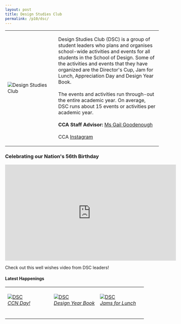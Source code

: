 ```yaml
---
layout: post
title: Design Studies Club
permalink: /p10/dsc/
---
```

<div>
    <table>
        <tr>
            <td style="width:33%"><image src="/images/CCA_dsc.jpg" style="display:block;margin-left:auto;margin-right:auto;" alt="Design Studies Club"></image></td>
            <td>
                <p>
                    Design Studies Club (DSC) is a group of student leaders who plans and organises school-wide activities and events for all students in the School of Design. Some of the activities and events that they have organized are the Director's Cup, Jam for Lunch, Appreciation Day and Design Year Book.<br>
                    <br>
                    The events and activities run through-out the entire academic year. On average, DSC runs about 15 events or activities per academic year.<br>
                    <br>
                    <b>CCA Staff Advisor:</b> <a href="mailto:gailg@tp.edu.sg">Ms Gail Goodenough</a><br>
                    <br>
                    CCA <a href="https://www.instagram.com/designstudiesclub">Instagram</a>
                </p>
            </td>
        </tr>
    </table>
</div>

<h3><a id="dscNDC"></a>Celebrating our Nation's 56th Birthday</h3>

<div class="bp-youtube">

<iframe width="560" height="315" src="https://www.youtube.com/embed/VzFmN8fO410" title="YouTube video player" frameborder="0" allow="accelerometer; autoplay; clipboard-write; encrypted-media; gyroscope; picture-in-picture" allowfullscreen></iframe>

</div>

Check out this well wishes video from DSC leaders!

#### Latest Happenings

<div>
    <table>
        <tr>
            <td style="width:33%"><br>
                <a href="https://www.instagram.com/p/CPFekjOH0em/">
                    <image src="/images/CCA-dsc-ig4.png" style="display:block;margin-left:auto;margin-right:auto;" alt="DSC">
                    <h6 style="margin-top:0%">CCN Day!</h6>
                    </image>
                </a>
            </td>
            <td style="width:33%"><br>
                <a href="https://www.instagram.com/p/CLZS6pGnQrI/">
                    <image src="/images/CCA-dsc_IG5.jpg" style="display:block;margin-left:auto;margin-right:auto;" alt="DSC">
                    <h6 style="margin-top:0%">Design Year Book</h6>
                    </image>
                </a>
            </td>
            <td style="width:33%"><br>
                <a href="https://www.instagram.com/p/CKyeosHnXWl/">
                    <image src="/images/CCA-dsc_IG4.jpg" style="display:block;margin-left:auto;margin-right:auto;" alt="DSC">
                    <h6 style="margin-top:0%">Jams for Lunch</h6>
                    </image>
                </a>
            </td>
        </tr>
    </table>
</div>